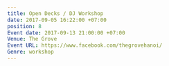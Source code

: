 ```yaml
---
title: Open Decks / DJ Workshop
date: 2017-09-05 16:22:00 +07:00
position: 8
Event date: 2017-09-13 21:00:00 +07:00
Venue: The Grove
Event URL: https://www.facebook.com/thegrovehanoi/
Genre: workshop
---
```


